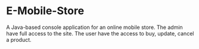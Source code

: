 # E-Mobile-Store

A Java-based console application for an online mobile store. The admin have full access to the site. The user have the access to buy, update, cancel a product.
